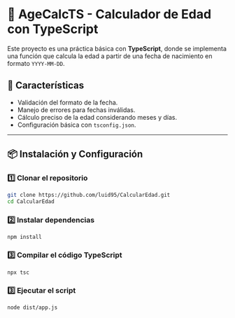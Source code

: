 # 📌 AgeCalcTS - Calculador de Edad con TypeScript

Este proyecto es una práctica básica con **TypeScript**, donde se implementa una función que calcula la edad a partir de una fecha de nacimiento en formato `YYYY-MM-DD`.  

## 🚀 Características
- Validación del formato de la fecha.
- Manejo de errores para fechas inválidas.
- Cálculo preciso de la edad considerando meses y días.
- Configuración básica con `tsconfig.json`.

---

## 📦 Instalación y Configuración

### 1️⃣ Clonar el repositorio  
```bash
git clone https://github.com/luid95/CalcularEdad.git
cd CalcularEdad
```

### 2️⃣ Instalar dependencias
```
npm install
```

### 3️⃣ Compilar el código TypeScript
```
npx tsc
```

### 3️⃣ Ejecutar el script
```
node dist/app.js
```